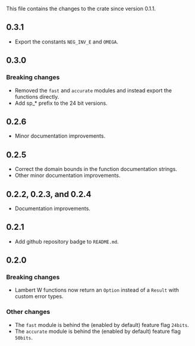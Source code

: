 This file contains the changes to the crate since version 0.1.1.

## 0.3.1

 - Export the constants `NEG_INV_E` and `OMEGA`.

## 0.3.0

### Breaking changes

 - Removed the `fast` and `accurate` modules and instead export the functions directly.
 - Add sp_* prefix to the 24 bit versions.

## 0.2.6

 - Minor documentation improvements.

## 0.2.5

 - Correct the domain bounds in the function documentation strings.
 - Other minor documentation improvements.

## 0.2.2, 0.2.3, and 0.2.4

 - Documentation improvements. 

## 0.2.1

 - Add github repository badge to `README.md`.

## 0.2.0

### Breaking changes

 - Lambert W functions now return an `Option` instead of a `Result` with custom error types.

### Other changes

 - The `fast` module is behind the (enabled by default) feature flag `24bits`.
 - The `accurate` module is behind the (enabled by default) feature flag `50bits`.
